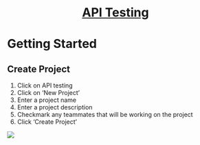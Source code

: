 <h1 style="text-align: center; text-decoration:underline; font-weight: bold;">API Testing</h1>

# Getting Started
## Create Project <!-- {docsify-ignore} --> 

1. Click on API testing
1. Click on ‘New Project’
1. Enter a project name
1. Enter a project description 
1. Checkmark any teammates that will be working on the project
1. Click ‘Create Project’ 

![](../../../_media/_apiImgs/Aspose.Words.1a0bb08a-a30f-4674-a26b-60d476b195cd.001.png)